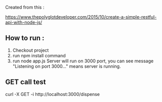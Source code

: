 Created from this : 

https://www.thepolyglotdeveloper.com/2015/10/create-a-simple-restful-api-with-node-js/

How to run :
-----------
1) Checkout project 
2) run npm install command
3) run node app.js 
Server will run on 3000 port, you can see message "Listening on port 3000..." means server is running.

GET call test
------------
curl -X GET -i http://localhost:3000/dispense
